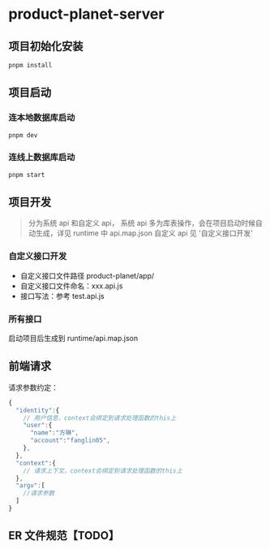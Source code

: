 # product-planet-server

## 项目初始化安装

```bash
pnpm install
```

## 项目启动

### 连本地数据库启动

```bash
pnpm dev
```

### 连线上数据库启动

```bash
pnpm start
```



## 项目开发

> 分为系统 api 和自定义 api，
> 系统 api 多为库表操作，会在项目启动时候自动生成，详见 runtime 中 api.map.json
> 自定义 api 见 '自定义接口开发'

### 自定义接口开发

- 自定义接口文件路径 product-planet/app/
- 自定义接口文件命名：xxx.api.js
- 接口写法：参考 test.api.js

### 所有接口

启动项目后生成到 runtime/api.map.json

## 前端请求


请求参数约定：

```javascript
{
  "identity":{
    // 用户信息，context会绑定到请求处理函数的this上
    "user":{
      "name":"方琳",
      "account":"fanglin05",
    },
  },
  "context":{
    // 请求上下文，context会绑定到请求处理函数的this上
  },
  "argv":[
    //请求参数
  ]
}
```

## ER 文件规范【TODO】
